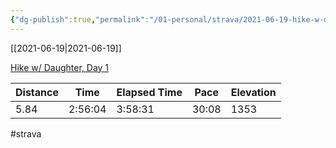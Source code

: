 ```yaml
---
{"dg-publish":true,"permalink":"/01-personal/strava/2021-06-19-hike-w-daughter-day-1/"}
---
```



[[2021-06-19\|2021-06-19]]

[Hike w/ Daughter, Day 1](https://www.strava.com/activities/5508349021)

| Distance | Time    | Elapsed Time | Pace  | Elevation |
| -------- | ------- | ------------ | ----- | --------- |
| 5.84     | 2:56:04 | 3:58:31      | 30:08 | 1353      |




#strava

